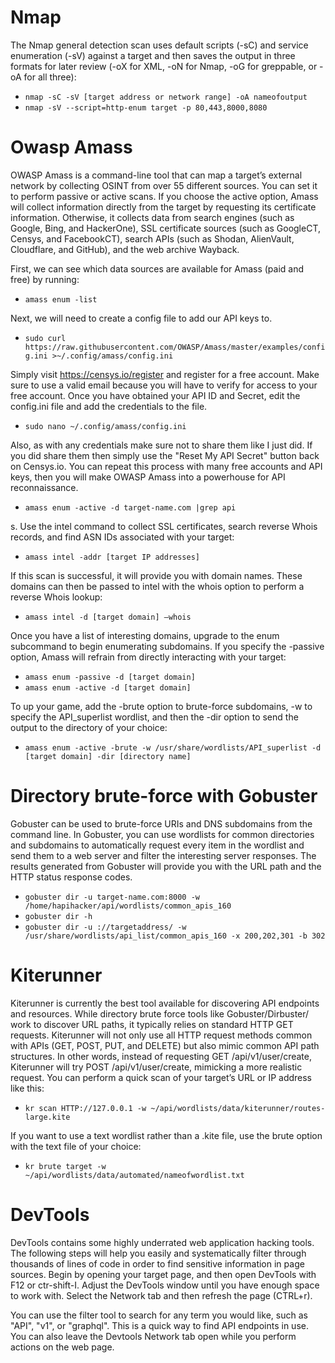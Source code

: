 # Nmap

The Nmap general detection scan uses default scripts (-sC) and service enumeration (-sV) against a target and then saves the output in three formats for later review (-oX for XML, -oN for Nmap, -oG for greppable, or -oA for all three):

- `nmap -sC -sV [target address or network range] -oA nameofoutput`
- `nmap -sV --script=http-enum target -p 80,443,8000,8080`

# Owasp Amass

OWASP Amass is a command-line tool that can map a target’s external network by collecting OSINT from over 55 different sources.
You can set it to perform passive or active scans. If you choose the active option, Amass will collect information directly from the target by requesting its certificate information. Otherwise, it collects data from search engines (such as Google, Bing, and HackerOne), SSL certificate sources (such as GoogleCT, Censys, and FacebookCT), search APIs (such as Shodan, AlienVault, Cloudflare, and GitHub), and the web archive Wayback.

First, we can see which data sources are available for Amass (paid and free) by running:
- `amass enum -list`

Next, we will need to create a config file to add our API keys to.
- `sudo curl https://raw.githubusercontent.com/OWASP/Amass/master/examples/config.ini >~/.config/amass/config.ini`

Simply visit https://censys.io/register and register for a free account. Make sure to use a valid email because you will have to verify for access to your free account. Once you have obtained your API ID and Secret, edit the config.ini file and add the credentials to the file.
- `sudo nano ~/.config/amass/config.ini`

Also, as with any credentials make sure not to share them like I just did. If you did share them then simply use the "Reset My API Secret" button back on Censys.io. You can repeat this process with many free accounts and API keys, then you will make OWASP Amass into a powerhouse for API reconnaissance.

- `amass enum -active -d target-name.com |grep api`

s. Use the intel command to collect SSL certificates, search reverse Whois records, and find ASN IDs associated with your target:

- `amass intel -addr [target IP addresses]`

If this scan is successful, it will provide you with domain names. These domains can then be passed to intel with the whois option to perform a reverse Whois lookup:

- `amass intel -d [target domain] –whois`

Once you have a list of interesting domains, upgrade to the enum subcommand to begin enumerating subdomains. If you specify the -passive option, Amass will refrain from directly interacting with your target:

- `amass enum -passive -d [target domain]`
- `amass enum -active -d [target domain]`

To up your game, add the -brute option to brute-force subdomains, -w to specify the API_superlist wordlist, and then the -dir option to send the output to the directory of your choice:

- `amass enum -active -brute -w /usr/share/wordlists/API_superlist -d [target domain] -dir [directory name]`

# Directory  brute-force with Gobuster

Gobuster can be used to brute-force URIs and DNS subdomains from the command line. In Gobuster, you can use wordlists for common directories and subdomains to automatically request every item in the wordlist and send them to a web server and filter the interesting server responses. The results generated from Gobuster will provide you with the URL path and the HTTP status response codes.

- `gobuster dir -u target-name.com:8000 -w /home/hapihacker/api/wordlists/common_apis_160`
- `gobuster dir -h`
- `gobuster dir -u ://targetaddress/ -w /usr/share/wordlists/api_list/common_apis_160 -x 200,202,301 -b 302`

# Kiterunner

Kiterunner is currently the best tool available for discovering API endpoints and resources. While directory brute force tools like Gobuster/Dirbuster/ work to discover URL paths, it typically relies on standard HTTP GET requests. Kiterunner will not only use all HTTP request methods common with APIs (GET, POST, PUT, and DELETE) but also mimic common API path structures. In other words, instead of requesting GET /api/v1/user/create, Kiterunner will try POST /api/v1/user/create, mimicking a more realistic request.
You can perform a quick scan of your target’s URL or IP address like this:
- `kr scan HTTP://127.0.0.1 -w ~/api/wordlists/data/kiterunner/routes-large.kite`

If you want to use a text wordlist rather than a .kite file, use the brute option with the text file of your choice:
- `kr brute target -w ~/api/wordlists/data/automated/nameofwordlist.txt`

# DevTools

DevTools contains some highly underrated web application hacking tools. The following steps will help you easily and systematically filter through thousands of lines of code in order to find sensitive information in page sources. Begin by opening your target page, and then open DevTools with F12 or ctr-shift-I. Adjust the DevTools window until you have enough space to work with. Select the Network tab and then refresh the page (CTRL+r).


You can use the filter tool to search for any term you would like, such as "API", "v1", or "graphql". This is a quick way to find API endpoints in use. You can also leave the Devtools Network tab open while you perform actions on the web page.